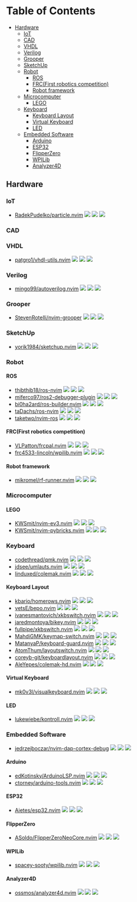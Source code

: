 # Table of Contents

<!-- toc -->

- [Hardware](#hardware)
  - [IoT](#iot)
  - [CAD](#cad)
  - [VHDL](#vhdl)
  - [Verilog](#verilog)
  - [Grooper](#grooper)
  - [SketchUp](#sketchup)
  - [Robot](#robot)
    - [ROS](#ros)
    - [FRC(First robotics competition)](#frcfirst-robotics-competition)
    - [Robot framework](#robot-framework)
  - [Microcomputer](#microcomputer)
    - [LEGO](#lego)
  - [Keyboard](#keyboard)
    - [Keyboard Layout](#keyboard-layout)
    - [Virtual Keyboard](#virtual-keyboard)
    - [LED](#led)
  - [Embedded Software](#embedded-software)
    - [Arduino](#arduino)
    - [ESP32](#esp32)
    - [FlipperZero](#flipperzero)
    - [WPILib](#wpilib)
    - [Analyzer4D](#analyzer4d)

<!-- tocstop -->

## Hardware

### IoT

- [RadekPudelko/particle.nvim](https://github.com/RadekPudelko/particle.nvim) ![](https://img.shields.io/github/stars/RadekPudelko/particle.nvim) ![](https://img.shields.io/github/last-commit/RadekPudelko/particle.nvim) ![](https://img.shields.io/github/commit-activity/y/RadekPudelko/particle.nvim)

### CAD


### VHDL

- [patgro1/vhdl-utils.nvim](https://github.com/patgro1/vhdl-utils.nvim) ![](https://img.shields.io/github/stars/patgro1/vhdl-utils.nvim) ![](https://img.shields.io/github/last-commit/patgro1/vhdl-utils.nvim) ![](https://img.shields.io/github/commit-activity/y/patgro1/vhdl-utils.nvim)

### Verilog

- [mingo99/autoverilog.nvim](https://github.com/mingo99/autoverilog.nvim) ![](https://img.shields.io/github/stars/mingo99/autoverilog.nvim) ![](https://img.shields.io/github/last-commit/mingo99/autoverilog.nvim) ![](https://img.shields.io/github/commit-activity/y/mingo99/autoverilog.nvim)

### Grooper

- [StevenRotelli/nvim-grooper](https://github.com/StevenRotelli/nvim-grooper) ![](https://img.shields.io/github/stars/StevenRotelli/nvim-grooper) ![](https://img.shields.io/github/last-commit/StevenRotelli/nvim-grooper) ![](https://img.shields.io/github/commit-activity/y/StevenRotelli/nvim-grooper)

### SketchUp

- [yorik1984/sketchup.nvim](https://github.com/yorik1984/sketchup.nvim) ![](https://img.shields.io/github/stars/yorik1984/sketchup.nvim) ![](https://img.shields.io/github/last-commit/yorik1984/sketchup.nvim) ![](https://img.shields.io/github/commit-activity/y/yorik1984/sketchup.nvim)

### Robot

#### ROS

- [thibthib18/ros-nvim](https://github.com/thibthib18/ros-nvim) ![](https://img.shields.io/github/stars/thibthib18/ros-nvim) ![](https://img.shields.io/github/last-commit/thibthib18/ros-nvim) ![](https://img.shields.io/github/commit-activity/y/thibthib18/ros-nvim)
- [miferco97/ros2-debugger-plugin](https://github.com/miferco97/ros2-debugger-plugin) ![](https://img.shields.io/github/stars/miferco97/ros2-debugger-plugin) ![](https://img.shields.io/github/last-commit/miferco97/ros2-debugger-plugin) ![](https://img.shields.io/github/commit-activity/y/miferco97/ros2-debugger-plugin)
- [bi0ha2ard/ros-builder.nvim](https://github.com/bi0ha2ard/ros-builder.nvim) ![](https://img.shields.io/github/stars/bi0ha2ard/ros-builder.nvim) ![](https://img.shields.io/github/last-commit/bi0ha2ard/ros-builder.nvim) ![](https://img.shields.io/github/commit-activity/y/bi0ha2ard/ros-builder.nvim)
- [taDachs/ros-nvim](https://github.com/taDachs/ros-nvim) ![](https://img.shields.io/github/stars/taDachs/ros-nvim) ![](https://img.shields.io/github/last-commit/taDachs/ros-nvim) ![](https://img.shields.io/github/commit-activity/y/taDachs/ros-nvim)
- [taketwo/nvim-ros](https://github.com/taketwo/nvim-ros) ![](https://img.shields.io/github/stars/taketwo/nvim-ros) ![](https://img.shields.io/github/last-commit/taketwo/nvim-ros) ![](https://img.shields.io/github/commit-activity/y/taketwo/nvim-ros)

#### FRC(First robotics competition)

- [VLPatton/frcpal.nvim](https://github.com/VLPatton/frcpal.nvim) ![](https://img.shields.io/github/stars/VLPatton/frcpal.nvim) ![](https://img.shields.io/github/last-commit/VLPatton/frcpal.nvim) ![](https://img.shields.io/github/commit-activity/y/VLPatton/frcpal.nvim)
- [frc4533-lincoln/wpilib.nvim](https://github.com/frc4533-lincoln/wpilib.nvim) ![](https://img.shields.io/github/stars/frc4533-lincoln/wpilib.nvim) ![](https://img.shields.io/github/last-commit/frc4533-lincoln/wpilib.nvim) ![](https://img.shields.io/github/commit-activity/y/frc4533-lincoln/wpilib.nvim)

#### Robot framework

- [mikromel/rf-runner.nvim](https://github.com/mikromel/rf-runner.nvim) ![](https://img.shields.io/github/stars/mikromel/rf-runner.nvim) ![](https://img.shields.io/github/last-commit/mikromel/rf-runner.nvim) ![](https://img.shields.io/github/commit-activity/y/mikromel/rf-runner.nvim)

### Microcomputer


#### LEGO

- [KWSmit/nvim-ev3.nvim](https://github.com/KWSmit/nvim-ev3.nvim) ![](https://img.shields.io/github/stars/KWSmit/nvim-ev3.nvim) ![](https://img.shields.io/github/last-commit/KWSmit/nvim-ev3.nvim) ![](https://img.shields.io/github/commit-activity/y/KWSmit/nvim-ev3.nvim)
- [KWSmit/nvim-pybricks.nvim](https://github.com/KWSmit/nvim-pybricks.nvim) ![](https://img.shields.io/github/stars/KWSmit/nvim-pybricks.nvim) ![](https://img.shields.io/github/last-commit/KWSmit/nvim-pybricks.nvim) ![](https://img.shields.io/github/commit-activity/y/KWSmit/nvim-pybricks.nvim)

### Keyboard

- [codethread/qmk.nvim](https://github.com/codethread/qmk.nvim) ![](https://img.shields.io/github/stars/codethread/qmk.nvim) ![](https://img.shields.io/github/last-commit/codethread/qmk.nvim) ![](https://img.shields.io/github/commit-activity/y/codethread/qmk.nvim)
- [jdsee/umlauts.nvim](https://github.com/jdsee/umlauts.nvim) ![](https://img.shields.io/github/stars/jdsee/umlauts.nvim) ![](https://img.shields.io/github/last-commit/jdsee/umlauts.nvim) ![](https://img.shields.io/github/commit-activity/y/jdsee/umlauts.nvim)
- [linduxed/colemak.nvim](https://github.com/linduxed/colemak.nvim) ![](https://img.shields.io/github/stars/linduxed/colemak.nvim) ![](https://img.shields.io/github/last-commit/linduxed/colemak.nvim) ![](https://img.shields.io/github/commit-activity/y/linduxed/colemak.nvim)

#### Keyboard Layout

- [kbario/homerows.nvim](https://github.com/kbario/homerows.nvim) ![](https://img.shields.io/github/stars/kbario/homerows.nvim) ![](https://img.shields.io/github/last-commit/kbario/homerows.nvim) ![](https://img.shields.io/github/commit-activity/y/kbario/homerows.nvim)
- [vetsE/bepo.nvim](https://github.com/vetsE/bepo.nvim) ![](https://img.shields.io/github/stars/vetsE/bepo.nvim) ![](https://img.shields.io/github/last-commit/vetsE/bepo.nvim) ![](https://img.shields.io/github/commit-activity/y/vetsE/bepo.nvim)
- [ivanesmantovich/xkbswitch.nvim](https://github.com/ivanesmantovich/xkbswitch.nvim) ![](https://img.shields.io/github/stars/ivanesmantovich/xkbswitch.nvim) ![](https://img.shields.io/github/last-commit/ivanesmantovich/xkbswitch.nvim) ![](https://img.shields.io/github/commit-activity/y/ivanesmantovich/xkbswitch.nvim)
- [jaredmontoya/bikey.nvim](https://github.com/jaredmontoya/bikey.nvim) ![](https://img.shields.io/github/stars/jaredmontoya/bikey.nvim) ![](https://img.shields.io/github/last-commit/jaredmontoya/bikey.nvim) ![](https://img.shields.io/github/commit-activity/y/jaredmontoya/bikey.nvim)
- [fullpipe/xkbswitch.nvim](https://github.com/fullpipe/xkbswitch.nvim) ![](https://img.shields.io/github/stars/fullpipe/xkbswitch.nvim) ![](https://img.shields.io/github/last-commit/fullpipe/xkbswitch.nvim) ![](https://img.shields.io/github/commit-activity/y/fullpipe/xkbswitch.nvim)
- [MahdiGMK/keymap-switch.nvim](https://github.com/MahdiGMK/keymap-switch.nvim) ![](https://img.shields.io/github/stars/MahdiGMK/keymap-switch.nvim) ![](https://img.shields.io/github/last-commit/MahdiGMK/keymap-switch.nvim) ![](https://img.shields.io/github/commit-activity/y/MahdiGMK/keymap-switch.nvim)
- [MatanyaP/keyboard-guard.nvim](https://github.com/MatanyaP/keyboard-guard.nvim) ![](https://img.shields.io/github/stars/MatanyaP/keyboard-guard.nvim) ![](https://img.shields.io/github/last-commit/MatanyaP/keyboard-guard.nvim) ![](https://img.shields.io/github/commit-activity/y/MatanyaP/keyboard-guard.nvim)
- [AtomThum/layoutswitch.nvim](https://github.com/AtomThum/layoutswitch.nvim) ![](https://img.shields.io/github/stars/AtomThum/layoutswitch.nvim) ![](https://img.shields.io/github/last-commit/AtomThum/layoutswitch.nvim) ![](https://img.shields.io/github/commit-activity/y/AtomThum/layoutswitch.nvim)
- [coreyb-git/keyboardlayout.nvim](https://github.com/coreyb-git/keyboardlayout.nvim) ![](https://img.shields.io/github/stars/coreyb-git/keyboardlayout.nvim) ![](https://img.shields.io/github/last-commit/coreyb-git/keyboardlayout.nvim) ![](https://img.shields.io/github/commit-activity/y/coreyb-git/keyboardlayout.nvim)
- [AleYepes/colemak-hd.nvim](https://github.com/AleYepes/colemak-hd.nvim) ![](https://img.shields.io/github/stars/AleYepes/colemak-hd.nvim) ![](https://img.shields.io/github/last-commit/AleYepes/colemak-hd.nvim) ![](https://img.shields.io/github/commit-activity/y/AleYepes/colemak-hd.nvim)

#### Virtual Keyboard

- [mk0v3l/visualkeyboard.nvim](https://github.com/mk0v3l/visualkeyboard.nvim) ![](https://img.shields.io/github/stars/mk0v3l/visualkeyboard.nvim) ![](https://img.shields.io/github/last-commit/mk0v3l/visualkeyboard.nvim) ![](https://img.shields.io/github/commit-activity/y/mk0v3l/visualkeyboard.nvim)

#### LED

- [lukewiebe/kontroll.nvim](https://github.com/lukewiebe/kontroll.nvim) ![](https://img.shields.io/github/stars/lukewiebe/kontroll.nvim) ![](https://img.shields.io/github/last-commit/lukewiebe/kontroll.nvim) ![](https://img.shields.io/github/commit-activity/y/lukewiebe/kontroll.nvim)

### Embedded Software

- [jedrzejboczar/nvim-dap-cortex-debug](https://github.com/jedrzejboczar/nvim-dap-cortex-debug) ![](https://img.shields.io/github/stars/jedrzejboczar/nvim-dap-cortex-debug) ![](https://img.shields.io/github/last-commit/jedrzejboczar/nvim-dap-cortex-debug) ![](https://img.shields.io/github/commit-activity/y/jedrzejboczar/nvim-dap-cortex-debug)

#### Arduino

- [edKotinsky/ArduinoLSP.nvim](https://github.com/edKotinsky/ArduinoLSP.nvim) ![](https://img.shields.io/github/stars/edKotinsky/ArduinoLSP.nvim) ![](https://img.shields.io/github/last-commit/edKotinsky/ArduinoLSP.nvim) ![](https://img.shields.io/github/commit-activity/y/edKotinsky/ArduinoLSP.nvim)
- [ctorney/arduino-tools.nvim](https://github.com/ctorney/arduino-tools.nvim) ![](https://img.shields.io/github/stars/ctorney/arduino-tools.nvim) ![](https://img.shields.io/github/last-commit/ctorney/arduino-tools.nvim) ![](https://img.shields.io/github/commit-activity/y/ctorney/arduino-tools.nvim)

#### ESP32

- [Aietes/esp32.nvim](https://github.com/Aietes/esp32.nvim) ![](https://img.shields.io/github/stars/Aietes/esp32.nvim) ![](https://img.shields.io/github/last-commit/Aietes/esp32.nvim) ![](https://img.shields.io/github/commit-activity/y/Aietes/esp32.nvim)

#### FlipperZero

- [ASoldo/FlipperZeroNeoCore.nvim](https://github.com/ASoldo/FlipperZeroNeoCore.nvim) ![](https://img.shields.io/github/stars/ASoldo/FlipperZeroNeoCore.nvim) ![](https://img.shields.io/github/last-commit/ASoldo/FlipperZeroNeoCore.nvim) ![](https://img.shields.io/github/commit-activity/y/ASoldo/FlipperZeroNeoCore.nvim)

#### WPILib

- [spacey-sooty/wpilib.nvim](https://github.com/spacey-sooty/wpilib.nvim) ![](https://img.shields.io/github/stars/spacey-sooty/wpilib.nvim) ![](https://img.shields.io/github/last-commit/spacey-sooty/wpilib.nvim) ![](https://img.shields.io/github/commit-activity/y/spacey-sooty/wpilib.nvim)

#### Analyzer4D

- [ossmos/analyzer4d.nvim](https://github.com/ossmos/analyzer4d.nvim) ![](https://img.shields.io/github/stars/ossmos/analyzer4d.nvim) ![](https://img.shields.io/github/last-commit/ossmos/analyzer4d.nvim) ![](https://img.shields.io/github/commit-activity/y/ossmos/analyzer4d.nvim)
